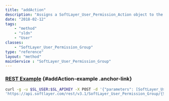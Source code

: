 ```yaml
---
title: "addAction"
description: "Assigns a SoftLayer_User_Permission_Action object to the group. "
date: "2018-02-12"
tags:
    - "method"
    - "sldn"
    - "User"
classes:
    - "SoftLayer_User_Permission_Group"
type: "reference"
layout: "method"
mainService : "SoftLayer_User_Permission_Group"
---
```


### [REST Example](#addAction-example) <a href="/article/rest/"><i class="fas fa-question"></i></a> {#addAction-example .anchor-link} 
```bash
curl -g -u $SL_USER:$SL_APIKEY -X POST -d '{"parameters": [SoftLayer_User_Permission_Action]}' \
'https://api.softlayer.com/rest/v3.1/SoftLayer_User_Permission_Group/{SoftLayer_User_Permission_GroupID}/addAction'
```
